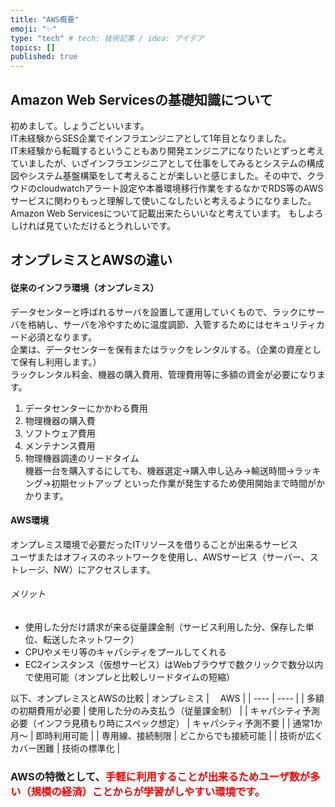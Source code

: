 ```yaml
---
title: "AWS概要"
emoji: "✨"
type: "tech" # tech: 技術記事 / idea: アイデア
topics: []
published: true
---
```


## Amazon Web Servicesの基礎知識について

初めまして。しょうごといいます。<br>
IT未経験からSES企業でインフラエンジニアとして1年目となりました。<br>
IT未経験から転職するということもあり開発エンジニアになりたいとずっと考えていましたが、いざインフラエンジニアとして仕事をしてみるとシステムの構成図やシステム基盤構築をして考えることが楽しいと感じました。その中で、クラウドのcloudwatchアラート設定や本番環境移行作業をするなかでRDS等のAWSサービスに関わりもっと理解して使いこなしたいと考えるようになりました。<br>
Amazon Web Servicesについて記載出来たらいいなと考えています。
もしよろしければ見ていただけるとうれしいです。


## オンプレミスとAWSの違い
#### 従来のインフラ環境（オンプレミス）
データセンターと呼ばれるサーバを設置して運用していくもので、ラックにサーバを格納し、サーバを冷やすために温度調節、入管するためにはセキュリティカード必須となります。<br>
企業は、データセンターを保有またはラックをレンタルする。（企業の資産として保有し利用します。）<br>
ラックレンタル料金、機器の購入費用、管理費用等に多額の資金が必要になります。<br>
1. データセンターにかかわる費用
2. 物理機器の購入費
3. ソフトウェア費用
4. メンテナンス費用
5. 物理機器調達のリードタイム<br>
機器一台を購入するにしても、機器選定→購入申し込み→輸送時間→ラッキング→初期セットアップ といった作業が発生するため使用開始まで時間がかかります。

#### AWS環境
オンプレミス環境で必要だったITリソースを借りることが出来るサービス<br>
ユーザまたはオフィスのネットワークを使用し、AWSサービス（サーバー、ストレージ、NW）にアクセスします。


###### メリット
* 使用した分だけ請求が来る従量課金制（サービス利用した分、保存した単位、転送したネットワーク）<br>
* CPUやメモリ等のキャパシティをプールしてくれる
* EC2インスタンス（仮想サービス）はWebブラウザで数クリックで数分以内で使用可能（オンプレと比較しリードタイムの短縮）

以下、オンプレミスとAWSの比較
|  オンプレミス  |  　AWS  |
| ---- | ---- |
|  多額の初期費用が必要 |  使用した分のみ支払う（従量課金制）  |
|  キャパシティ予測必要（インフラ見積もり時にスペック想定）  |  キャパシティ予測不要  |
|  通常1か月～  |  即時利用可能  |
|  専用線、接続制限  |  どこからでも接続可能  |
|  技術が広くカバー困難  |  技術の標準化  |


### AWSの特徴として、<span style="color: red; ">手軽に利用することが出来るためユーザ数が多い（規模の経済）ことからが学習がしやすい環境です。</span>












